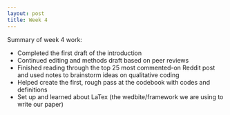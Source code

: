 ```yaml
---
layout: post
title: Week 4
---
```


Summary of week 4 work:
- Completed the first draft of the introduction
- Continued editing and methods draft based on peer reviews
- Finished reading through the top 25 most commented-on Reddit post and used notes to brainstorm ideas on qualitative coding
- Helped create the first, rough pass at the codebook with codes and definitions
- Set up and learned about LaTex (the wedbite/framework we are using to write our paper)
